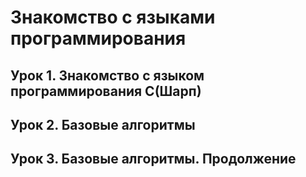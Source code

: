 # Знакомство с языками программирования

## Урок 1. Знакомство с языком программирования С(Шарп)

## Урок 2. Базовые алгоритмы

## Урок 3. Базовые алгоритмы. Продолжение
